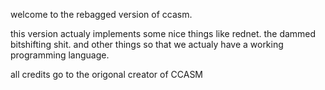welcome to the rebagged version of ccasm.

this version actualy implements some nice things like rednet.
the dammed bitshifting shit.
and other things so that we actualy have a working programming language.

all credits go to the origonal creator of CCASM